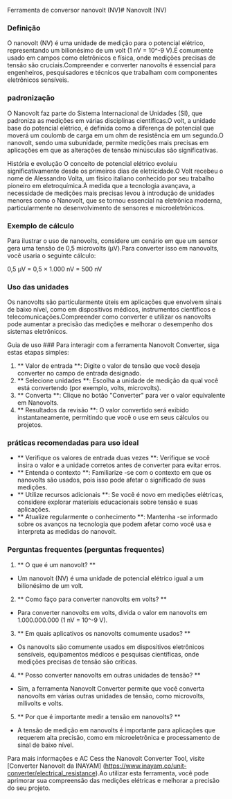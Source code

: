 Ferramenta de conversor nanovolt (NV)# Nanovolt (NV)

### Definição
O nanovolt (NV) é uma unidade de medição para o potencial elétrico, representando um bilionésimo de um volt (1 nV = 10^-9 V).É comumente usado em campos como eletrônicos e física, onde medições precisas de tensão são cruciais.Compreender e converter nanovolts é essencial para engenheiros, pesquisadores e técnicos que trabalham com componentes eletrônicos sensíveis.

### padronização
O Nanovolt faz parte do Sistema Internacional de Unidades (SI), que padroniza as medições em várias disciplinas científicas.O volt, a unidade base do potencial elétrico, é definida como a diferença de potencial que moverá um coulomb de carga em um ohm de resistência em um segundo.O nanovolt, sendo uma subunidade, permite medições mais precisas em aplicações em que as alterações de tensão minúsculas são significativas.

História e evolução
O conceito de potencial elétrico evoluiu significativamente desde os primeiros dias de eletricidade.O Volt recebeu o nome de Alessandro Volta, um físico italiano conhecido por seu trabalho pioneiro em eletroquímica.À medida que a tecnologia avançava, a necessidade de medições mais precisas levou à introdução de unidades menores como o Nanovolt, que se tornou essencial na eletrônica moderna, particularmente no desenvolvimento de sensores e microeletrônicos.

### Exemplo de cálculo
Para ilustrar o uso de nanovolts, considere um cenário em que um sensor gera uma tensão de 0,5 microvolts (µV).Para converter isso em nanovolts, você usaria o seguinte cálculo:

0,5 µV = 0,5 × 1.000 nV = 500 nV

### Uso das unidades
Os nanovolts são particularmente úteis em aplicações que envolvem sinais de baixo nível, como em dispositivos médicos, instrumentos científicos e telecomunicações.Compreender como converter e utilizar os nanovolts pode aumentar a precisão das medições e melhorar o desempenho dos sistemas eletrônicos.

Guia de uso ###
Para interagir com a ferramenta Nanovolt Converter, siga estas etapas simples:

1. ** Valor de entrada **: Digite o valor de tensão que você deseja converter no campo de entrada designado.
2. ** Selecione unidades **: Escolha a unidade de medição da qual você está convertendo (por exemplo, volts, microvolts).
3. ** Converta **: Clique no botão "Converter" para ver o valor equivalente em Nanovolts.
4. ** Resultados da revisão **: O valor convertido será exibido instantaneamente, permitindo que você o use em seus cálculos ou projetos.

### práticas recomendadas para uso ideal
- ** Verifique os valores de entrada duas vezes **: Verifique se você insira o valor e a unidade corretos antes de converter para evitar erros.
- ** Entenda o contexto **: Familiarize -se com o contexto em que os nanovolts são usados, pois isso pode afetar o significado de suas medições.
- ** Utilize recursos adicionais **: Se você é novo em medições elétricas, considere explorar materiais educacionais sobre tensão e suas aplicações.
- ** Atualize regularmente o conhecimento **: Mantenha -se informado sobre os avanços na tecnologia que podem afetar como você usa e interpreta as medidas do nanovolt.

### Perguntas frequentes (perguntas frequentes)

1. ** O que é um nanovolt? **
- Um nanovolt (NV) é uma unidade de potencial elétrico igual a um bilionésimo de um volt.

2. ** Como faço para converter nanovolts em volts? **
- Para converter nanovolts em volts, divida o valor em nanovolts em 1.000.000.000 (1 nV = 10^-9 V).

3. ** Em quais aplicativos os nanovolts comumente usados? **
- Os nanovolts são comumente usados ​​em dispositivos eletrônicos sensíveis, equipamentos médicos e pesquisas científicas, onde medições precisas de tensão são críticas.

4. ** Posso converter nanovolts em outras unidades de tensão? **
- Sim, a ferramenta Nanovolt Converter permite que você converta nanovolts em várias outras unidades de tensão, como microvolts, milivolts e volts.

5. ** Por que é importante medir a tensão em nanovolts? **
- A tensão de medição em nanovolts é importante para aplicações que requerem alta precisão, como em microeletrônica e processamento de sinal de baixo nível.

Para mais informações e AC Cess the Nanovolt Converter Tool, visite [Converter Nanovolt da INAYAM] (https://www.inayam.co/unit-converter/electrical_resistance).Ao utilizar esta ferramenta, você pode aprimorar sua compreensão das medições elétricas e melhorar a precisão do seu projeto.